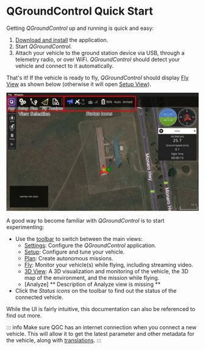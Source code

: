 # QGroundControl Quick Start

Getting _QGroundControl_ up and running is quick and easy:

1. [Download and install](../getting_started/download_and_install.md) the application.
1. Start _QGroundControl_.
1. Attach your vehicle to the ground station device via USB, through a telemetry radio, or over WiFi. _QGroundControl_ should detect your vehicle and connect to it automatically.

That's it! If the vehicle is ready to fly, _QGroundControl_ should display [Fly View](../fly_view/fly_view.md) as shown below (otherwise it will open [Setup View](../setup_view/setup_view.md)).

![](../../../assets/quickstart/fly_view_connected_vehicle.jpg)

A good way to become familiar with _QGroundControl_ is to start experimenting:

- Use the [toolbar](../toolbar/toolbar.md) to switch between the main views:
  - [Settings](../settings_view/settings_view.md): Configure the _QGroundControl_ application.
  - [Setup](../setup_view/setup_view.md): Configure and tune your vehicle.
  - [Plan](../plan_view/plan_view.md): Create autonomous missions.
  - [Fly](../fly_view/fly_view.md): Monitor your vehicle(s) while flying, including streaming video.
   - [3D View](../viewer_3d/viewer_3d.md): A 3D visualization and monitoring of the vehicle, the 3D map of the environment, and the mission while flying.
  - [Analyze] ** Description of Analyze view is missing **
- Click the _Status icons_ on the toolbar to find out the status of the connected vehicle.

While the UI is fairly intuitive, this documentation can also be referenced to find out more.

::: info
Make sure QGC has an internet connection when you connect a new vehicle. This will allow it to get the latest parameter and other metadata for the vehicle, along with [translations](../settings_view/general.md#miscellaneous).
:::
